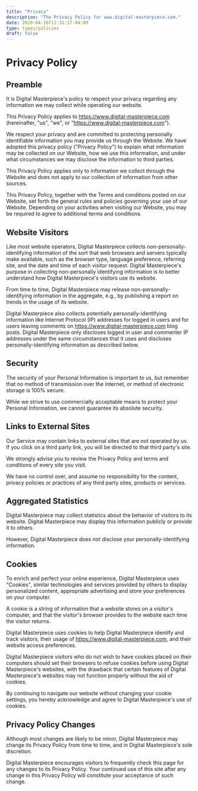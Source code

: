 ```yaml
---
title: "Privacy"
description: "The Privacy Policy for www.digital-masterpiece.com."
date: 2020-04-16T11:31:17-04:00
type: types/policies
draft: false
---
```


# Privacy Policy

## Preamble
It is Digital Masterpiece's policy to respect your privacy regarding any information we may collect while operating our website.

This Privacy Policy applies to https://www.digital-masterpiece.com (hereinafter, "us", "we", or "https://www.digital-masterpiece.com").

We respect your privacy and are committed to protecting personally identifiable information you may provide us through the Website. We have adopted this privacy policy ("Privacy Policy") to explain what information may be collected on our Website, how we use this information, and under what circumstances we may disclose the information to third parties.

This Privacy Policy applies only to information we collect through the Website and does not apply to our collection of information from other sources.

This Privacy Policy, together with the Terms and conditions posted on our Website, set forth the general rules and policies governing your use of our Website. Depending on your activities when visiting our Website, you may be required to agree to additional terms and conditions.

## Website Visitors
Like most website operators, Digital Masterpiece collects non-personally-identifying information of the sort that web browsers and servers typically make available, such as the browser type, language preference, referring site, and the date and time of each visitor request. Digital Masterpiece's purpose in collecting non-personally identifying information is to better understand how Digital Masterpiece's visitors use its website.

From time to time, Digital Masterpiece may release non-personally-identifying information in the aggregate, e.g., by publishing a report on trends in the usage of its website.

Digital Masterpiece also collects potentially personally-identifying information like Internet Protocol (IP) addresses for logged in users and for users leaving comments on https://www.digital-masterpiece.com blog posts. Digital Masterpiece only discloses logged in user and commenter IP addresses under the same circumstances that it uses and discloses personally-identifying information as described below.

## Security
The security of your Personal Information is important to us, but remember that no method of transmission over the Internet, or method of electronic storage is 100% secure.

While we strive to use commercially acceptable means to protect your Personal Information, we cannot guarantee its absolute security.

## Links to External Sites
Our Service may contain links to external sites that are not operated by us. If you click on a third party link, you will be directed to that third party's site.

We strongly advise you to review the Privacy Policy and terms and conditions of every site you visit.

We have no control over, and assume no responsibility for the content, privacy policies or practices of any third party sites, products or services.

## Aggregated Statistics
Digital Masterpiece may collect statistics about the behavior of visitors to its website. Digital Masterpiece may display this information publicly or provide it to others.

However, Digital Masterpiece does not disclose your personally-identifying information.

## Cookies
To enrich and perfect your online experience, Digital Masterpiece uses "Cookies", similar technologies and services provided by others to display personalized content, appropriate advertising and store your preferences on your computer.

A cookie is a string of information that a website stores on a visitor's computer, and that the visitor's browser provides to the website each time the visitor returns.

Digital Masterpiece uses cookies to help Digital Masterpiece identify and track visitors, their usage of https://www.digital-masterpiece.com, and their website access preferences.

Digital Masterpiece visitors who do not wish to have cookies placed on their computers should set their browsers to refuse cookies before using Digital Masterpiece's websites, with the drawback that certain features of Digital Masterpiece's websites may not function properly without the aid of cookies.

By continuing to navigate our website without changing your cookie settings, you hereby acknowledge and agree to Digital Masterpiece's use of cookies.

## Privacy Policy Changes
Although most changes are likely to be minor, Digital Masterpiece may change its Privacy Policy from time to time, and in Digital Masterpiece's sole discretion.

Digital Masterpiece encourages visitors to frequently check this page for any changes to its Privacy Policy. Your continued use of this site after any change in this Privacy Policy will constitute your acceptance of such change.